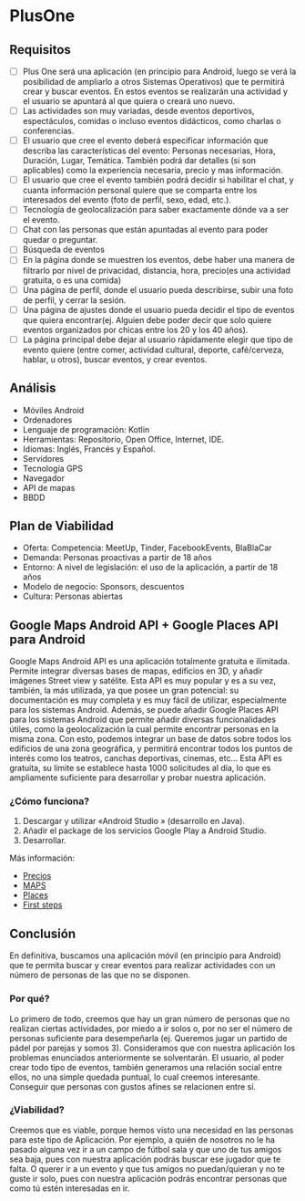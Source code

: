 # PlusOne

## Requisitos

- [ ] Plus One será una aplicación (en principio para Android, luego se verá la posibilidad de ampliarlo a otros Sistemas Operativos) que te permitirá crear y buscar eventos.
En estos eventos se realizarán una actividad y el usuario se apuntará al que quiera o creará uno nuevo. 
 - [ ] Las actividades son muy variadas, desde eventos deportivos, espectáculos, comidas o incluso eventos didácticos, como charlas o conferencias. 
 - [ ] El usuario que cree el evento deberá especificar información que describa las características del evento: Personas necesarias, Hora, Duración, Lugar, Temática. También podrá dar detalles (si son aplicables) como la experiencia necesaria, precio y mas información. 
 - [ ] El usuario que cree el evento también podrá decidir si habilitar el chat, y cuanta información personal quiere que se comparta entre los interesados del evento (foto de perfil, sexo, edad, etc.).
 - [ ] Tecnología de geolocalización para saber exactamente dónde va a ser el evento.
 - [ ] Chat con las personas que están apuntadas al evento para poder quedar o preguntar.
 - [ ] Búsqueda de eventos
 - [ ] En la página donde se muestren los eventos, debe haber una manera de filtrarlo por nivel de privacidad, distancia, hora, precio(es una actividad gratuita, o es una comida)
 - [ ] Una página de perfil, donde el usuario pueda describirse, subir una foto de perfil, y cerrar la sesión.
 - [ ] Una página de ajustes donde el usuario pueda decidir el tipo de eventos que quiera encontrar(ej. Alguien debe poder decir que solo quiere eventos organizados por chicas entre los 20 y los 40 años). 
 - [ ] La página principal debe dejar al usuario rápidamente elegir que tipo de evento quiere (entre comer, actividad cultural, deporte, café/cerveza, hablar, u otros), buscar eventos, y crear eventos.

## Análisis
- Móviles Android
- Ordenadores
- Lenguaje de programación: Kotlin
- Herramientas: Repositorio, Open Office, Internet, IDE.
- Idiomas: Inglés, Francés y Español.
- Servidores
- Tecnología GPS
- Navegador
- API de mapas
- BBDD

## Plan de Viabilidad
- Oferta: Competencia: MeetUp, Tinder, FacebookEvents, BlaBlaCar
- Demanda: Personas proactivas a partir de 18 años
- Entorno: A nivel de legislación: el uso de la aplicación, a partir de 18 años
- Modelo de negocio: Sponsors, descuentos
- Cultura: Personas abiertas

## Google Maps Android API + Google Places API para Android
Google Maps Android API es una aplicación totalmente gratuita e ilimitada. Permite integrar diversas bases de mapas, edificios en 3D, y añadir imágenes Street view y satélite. Esta API es muy popular y es a su vez, también, la más utilizada, ya que posee un gran potencial: su documentación es muy completa y es muy fácil de utilizar, especialmente para los sistemas Android.
  Además, se puede añadir Google Places API para los sistemas Android que permite añadir diversas funcionalidades útiles, como la geolocalización la cual permite encontrar personas en la misma zona. Con esto, podemos integrar un base de datos sobre todos los edificios de una zona geográfica, y permitirá encontrar todos los puntos de interés como los teatros, canchas deportivas, cinemas, etc... Esta API es gratuita, su límite se establece hasta 1000 solicitudes al día, lo que es ampliamente suficiente para desarrollar y probar nuestra aplicación.  

### ¿Cómo funciona?

1. Descargar y utilizar «Android Studio » (desarrollo en Java).
2. Añadir el package de los servicios Google Play a Android Studio.
3. Desarrollar.

Más información: 
- [Precios](https://developers.google.com/maps/pricing-and-plans/#details)
- [MAPS](https://developers.google.com/maps/documentation/android-api/?hl=fr)
- [Places](https://developers.google.com/places/?hl=fr)
- [First steps](https://developers.google.com/maps/documentation/android-api/start?hl=fr)

## Conclusión 

En definitiva, buscamos una aplicación móvil (en principio para Android) que te permita buscar y crear eventos para realizar actividades con un número de personas de las que no se disponen.

### Por qué?
Lo primero de todo, creemos que hay un gran número de personas que no realizan ciertas actividades, por miedo a ir solos o, por no ser el número de personas suficiente para desempeñarla (ej. Queremos jugar un partido de pádel por parejas y somos 3).
Consideramos que con nuestra aplicación los problemas enunciados anteriormente se solventarán. 
El usuario, al poder crear todo tipo de eventos, también generamos una relación social entre ellos, no una simple quedada puntual, lo cual creemos interesante. Conseguir que personas con gustos afines se relacionen entre sí.

### ¿Viabilidad?
Creemos que es viable, porque hemos visto una necesidad en las personas para este tipo de Aplicación.
Por ejemplo, a quién de nosotros no le ha pasado alguna vez ir a un campo de fútbol sala y que uno de tus amigos sea baja, pues con nuestra aplicación podrás buscar ese jugador que te falta. O querer ir a un evento y que tus amigos no puedan/quieran y no te guste ir solo, pues con nuestra aplicación podrás encontrar personas que como tú estén interesadas en ir.

